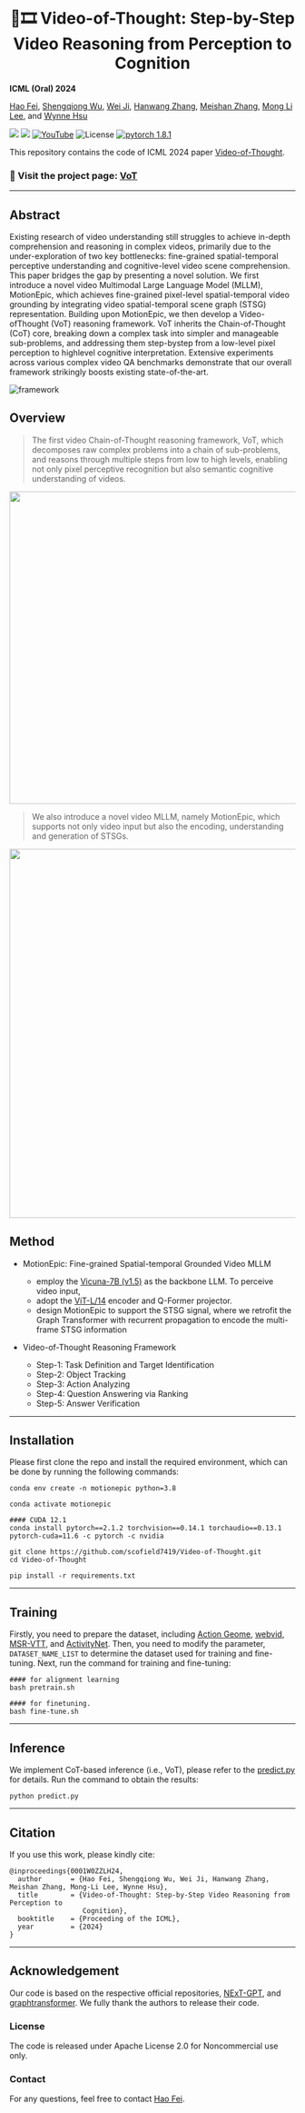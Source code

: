 <h1 align="center">
🤔🎞️ Video-of-Thought: Step-by-Step Video Reasoning from Perception to Cognition
</h1>

**ICML (Oral) 2024**

[Hao Fei](http://haofei.vip/), [Shengqiong Wu](https://chocowu.github.io/), [Wei Ji](), [Hanwang Zhang](https://personal.ntu.edu.sg/hanwangzhang/), [Meishan Zhang](https://zhangmeishan.github.io/), [Mong Li Lee](https://www.comp.nus.edu.sg/~leeml/), and [Wynne Hsu](https://www.comp.nus.edu.sg/~whsu/)


<a href='https://haofei.vip/VoT/'><img src='https://img.shields.io/badge/Project-Page-Green'></a>
<a href='https://openreview.net/pdf?id=fO31YAyNbI'><img src='https://img.shields.io/badge/Paper-PDF-orange'></a> 
[![YouTube](https://badges.aleen42.com/src/youtube.svg)](https://youtu.be/2fKCWjetV-Y)
![License](https://img.shields.io/badge/License-BSD-blue.svg)
<a href="https://pytorch.org" rel="nofollow">
  <img src="https://img.shields.io/badge/pytorch-1.10.0-orange" alt="pytorch 1.8.1">
</a>


This repository contains the code of ICML 2024 paper [Video-of-Thought](https://is.gd/fcfZeO).

### 🎉 Visit the project page: [VoT](http://haofei.vip/VoT/)

----------

## Abstract
Existing research of video understanding still struggles to achieve in-depth comprehension and reasoning in complex videos, primarily due to the under-exploration of two key bottlenecks: fine-grained spatial-temporal perceptive understanding and cognitive-level video scene comprehension. 
This paper bridges the gap by presenting a novel solution. We first introduce a novel video Multimodal Large Language Model (MLLM), MotionEpic, which achieves fine-grained pixel-level spatial-temporal video grounding by integrating video spatial-temporal scene graph (STSG) representation. 
Building upon MotionEpic, we then develop a Video-ofThought (VoT) reasoning framework. VoT inherits the Chain-of-Thought (CoT) core, breaking down a complex task into simpler and manageable sub-problems, and addressing them step-bystep from a low-level pixel perception to highlevel cognitive interpretation. 
Extensive experiments across various complex video QA benchmarks demonstrate that our overall framework strikingly boosts existing state-of-the-art.

  ![framework](./assets/intro.png)


## Overview<a name="overview" />

> The first video Chain-of-Thought reasoning framework, VoT, which decomposes raw complex problems into a chain of sub-problems, and reasons through
multiple steps from low to high levels, enabling not only pixel perceptive recognition but also semantic
cognitive understanding of videos.

<p align="center">
  <img src="./assets/VoT.png" width="550"/>
</p>

> We also introduce a novel video MLLM, namely MotionEpic, which supports not only video input but also the encoding, understanding and generation of STSGs.


<p align="center">
  <img src="./assets/MotionEpic.png" width="650"/>
</p>


## Method

- MotionEpic: Fine-grained Spatial-temporal Grounded Video MLLM
    - employ the [Vicuna-7B (v1.5)](https://huggingface.co/lmsys/vicuna-7b-v1.5) as the backbone LLM. To perceive video input, 
    - adopt the [ViT-L/14](https://huggingface.co/openai/clip-vit-large-patch14) encoder and Q-Former projector. 
    - design MotionEpic to support the STSG signal, where we
retrofit the Graph Transformer with recurrent propagation to encode the multi-frame STSG information

- Video-of-Thought Reasoning Framework
    - Step-1: Task Definition and Target Identification
    - Step-2: Object Tracking
    - Step-3: Action Analyzing
    - Step-4: Question Answering via Ranking
    - Step-5: Answer Verification



----

## Installation

Please first clone the repo and install the required environment, which can be done by running the following commands:
```
conda env create -n motionepic python=3.8

conda activate motionepic

#### CUDA 12.1
conda install pytorch==2.1.2 torchvision==0.14.1 torchaudio==0.13.1 pytorch-cuda=11.6 -c pytorch -c nvidia

git clone https://github.com/scofield7419/Video-of-Thought.git
cd Video-of-Thought

pip install -r requirements.txt
```

----

## Training
Firstly, you need to prepare the dataset, including [Action Geome](https://github.com/JingweiJ/ActionGenome), [webvid](), [MSR-VTT](), and [ActivityNet](http://activity-net.org/). 
Then, you need to modify the parameter, `DATASET_NAME_LIST` to determine the dataset used for training and fine-tuning.
Next, run the command for training and fine-tuning:
```
#### for alignment learning
bash pretrain.sh

#### for finetuning.
bash fine-tune.sh
```

----

## Inference
We implement CoT-based inference (i.e., VoT), please refer to the [predict.py](predict.py) for details. 
Run the command to obtain the results:
```
python predict.py
```

----

## Citation

If you use this work, please kindly cite:

```
@inproceedings{0001W0ZZLH24,
  author       = {Hao Fei, Shengqiong Wu, Wei Ji, Hanwang Zhang, Meishan Zhang, Mong-Li Lee, Wynne Hsu},
  title        = {Video-of-Thought: Step-by-Step Video Reasoning from Perception to
                  Cognition},
  booktitle    = {Proceeding of the ICML},
  year         = {2024}
} 
```


----

## Acknowledgement
Our code is based on the respective official repositories, [NExT-GPT](next-gpt.github.io), and [graphtransformer](https://github.com/graphdeeplearning/graphtransformer/). We fully thank the authors to release their code.




### License

The code is released under Apache License 2.0 for Noncommercial use only. 




### Contact

For any questions, feel free to contact [Hao Fei](mailto:haofei37@nus.edu.sg).



